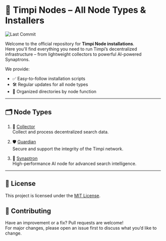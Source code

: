 # 🧠 Timpi Nodes – All Node Types & Installers

![Last Commit](https://img.shields.io/github/last-commit/Timpi-official/Nodes)

Welcome to the official repository for **Timpi Node installations**.  
Here you'll find everything you need to run Timpi’s decentralized infrastructure – from lightweight collectors to powerful AI-powered Synaptrons.

We provide:
- ✅ Easy-to-follow installation scripts  
- 🛠️ Regular updates for all node types  
- 📁 Organized directories by node function

---

## 🗂 Node Types

1. 🔄 [Collector](https://github.com/Timpi-official/Nodes/tree/main/Collector)  
   Collect and process decentralized search data.

2. 🛡️ [Guardian](https://github.com/Timpi-official/Nodes/tree/main/Guardian)  
   Secure and support the integrity of the Timpi network.

3. 🧬 [Synaptron](https://github.com/Timpi-official/Nodes/tree/main/Synaptron)  
   High-performance AI node for advanced search intelligence.

---

## 📜 License

This project is licensed under the [MIT License](LICENSE).

## 🤝 Contributing

Have an improvement or a fix? Pull requests are welcome!  
For major changes, please open an issue first to discuss what you’d like to change.
